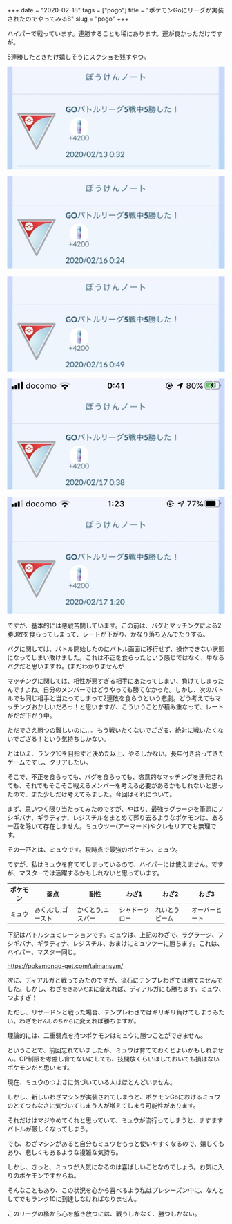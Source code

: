 +++
date = "2020-02-18"
tags = ["pogo"]
title = "ポケモンGoにリーグが実装されたのでやってみる8"
slug = "pogo"
+++

ハイパーで戦っています。連勝することも稀にあります。運が良かっただけですが。

5連勝したときだけ嬉しそうにスクショを残すやつ。

![](https://github.com/syui/mstdn.page/raw/master/img/mastodon/media_attachments/files/000/000/116/original/543d2a874f167a31.jpg)

![](https://github.com/syui/mstdn.page/raw/master/img/mastodon/media_attachments/files/000/000/117/small/c7024242e4bcb972.jpg)

![](https://github.com/syui/mstdn.page/raw/master/img/mastodon/media_attachments/files/000/000/118/small/bca86b1efcdd7475.jpg)

![](https://github.com/syui/mstdn.page/raw/master/img/mastodon/media_attachments/files/000/000/119/small/0256c322297e989a.jpg)

![](https://github.com/syui/mstdn.page/raw/master/img/mastodon/media_attachments/files/000/000/120/original/403e0a8379f2894c.jpg)

ですが、基本的には悪戦苦闘しています。この前は、バグとマッチングによる2勝3敗を食らってしまって、レートが下がり、かなり落ち込んでたりする。

バグに関しては、バトル開始したのにバトル画面に移行せず、操作できない状態になってしまい敗けました。これは不正を食らったという感じではなく、単なるバグだと思いますね。(まだわかりませんが

マッチングに関しては、相性が悪すぎる相手にあたってしまい、負けてしまったんですよね。自分のメンバーではどうやっても勝てなかった。しかし、次のバトルでも同じ相手と当たってしまって2連敗を食らうという悲劇。どう考えてもマッチングおかしいだろっ！と思いますが、こういうことが積み重なって、レートがだだ下がり中。

ただでさえ勝つの難しいのに...。もう戦いたくないでござる、絶対に戦いたくないでござる！という気持ちしかない。

とはいえ、ランク10を目指すと決めた以上、やるしかない。長年付き合ってきたゲームですし、クリアしたい。

そこで、不正を食らっても、バグを食らっても、恣意的なマッチングを連発されても、それでもそこそこ戦えるメンバーを考える必要があるかもしれないと思ったので、また少しだけ考えてみました。今回はそれについて。

まず、思いつく限り当たってみたのですが、やはり、最強ラグラージを筆頭にフシギバナ、ギラティナ、レジスチルをまとめて葬り去るようなポケモンは、ある一匹を除いて存在しません。ミュウツー(アーマード)やクレセリアでも無理です。

その一匹とは、ミュウです。現時点で最強のポケモン、ミュウ。

ですが、私はミュウを育ててしまっているので、ハイパーには使えません。ですが、マスターでは活躍するかもしれないと思っています。

|ポケモン|弱点|耐性|わざ1|わざ2|わざ3|
|---|---|---|---|---|---|
|ミュウ|あく,むし,ゴースト|かくとう,エスパー|シャドークロー|れいとうビーム|オーバーヒート|

下記はバトルシュミレーションです。ミュウは、上記のわざで、ラグラージ、フシギバナ、ギラティナ、レジスチル、おまけにミュウツーに勝ちます。これは、ハイパー、マスター同じ。

https://pokemongo-get.com/taimansym/

次に、ディアルガと戦ってみたのですが、流石にテンプレわざでは勝てませんでした。しかし、わざを`きあいだま`に変えれば、ディアルガにも勝ちます。ミュウ、つよすぎ！

ただし、リザードンと戦った場合、テンプレわざではギリギリ負けてしまうみたい。わざを`げんしのちから`に変えれば勝ちますが。

理論的には、二重弱点を持つポケモンはミュウに勝つことができません。

ということで、前回忘れていましたが、ミュウは育てておくとよいかもしれません。CP制限を考慮し育てないにしても、技開放くらいはしておいても損はないポケモンだと思います。

現在、ミュウのつよさに気づいている人はほとんどいません。

しかし、新しいわざマシンが実装されてしまうと、ポケモンGoにおけるミュウのとてつもなさに気づいてしまう人が増えてしまう可能性があります。

それだけはマジやめてくれと思っていて、ミュウが流行ってしまうと、ますますバトルが厳しくなってしまう。

でも、わざマシンがあると自分もミュウをもっと使いやすくなるので、嬉しくもあり、悲しくもあるような複雑な気持ち。

しかし、きっと、ミュウが人気になるのは喜ばしいことなのでしょう。お気に入りのポケモンですからね。

そんなこともあり、この状況を心から喜べるよう私はプレシーズン中に、なんとしてでもランク10に到達しなければなりません。

このリーグの檻から心を解き放つには、戦うしかなく、勝つしかない。

